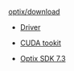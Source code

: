 [optix/download](https://developer.nvidia.com/designworks/optix/download)

- [Driver](https://us.download.nvidia.cn/Windows/471.96/471.96-notebook-win10-win11-64bit-international-dch-whql.exe)

- [CUDA tookit](https://developer.download.nvidia.cn/compute/cuda/11.4.2/local_installers/cuda_11.4.2_471.41_win10.exe)

- [Optix SDK 7.3](https://developer.nvidia.com/optix/downloads/7.3.0/win64)

